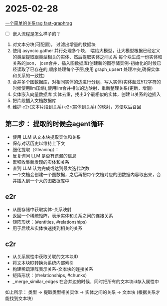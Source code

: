 # 2025-02-28

[一个简单的关系rag fast-graphrag](https://github.com/circlemind-ai/fast-graphrag)

- [ ] 嵌入流程是怎么样子的？

1. 对文本分块(可配置)， 过滤出增量的数据块
2. 使用 asyncio.gather 并行处理多个块， 喂给大模型，让大模型根据已经定义的类型提取跟类型相关的实体、然后提取实体之间关系 每个块生成一份实体和关系的json， josn合并，插入图数据库(创建新的图存储实例-初始化的时候已经读取了已存在的,顺序处理每个子图,使用 graph_upsert 处理冲突,确保实体和关系的一致性)
3. 合并多个图数据库，对相同实体的边进行分组，写入实体(实体超过512字符的时候使用llm压缩),使用llm合并相似的边映射，重新整理关系(更新，增删)
4. 实体嵌入向量数据库 实体去重，找出3个最相似的实体，创建 is关系的边插入
5. 把片段插入文档数据库
6. 维护 c2r(文本片段到关系) e2r(实体到关系) 的映射，方便以后召回

## 第二步： 提取的时候会agent循环

- 使用 LLM 从文本块提取实体和关系
- 保存对话历史以维持上下文
- 细化提取（Gleaning）：
- 反复询问 LLM 是否有遗漏的信息
- 累积收集新发现的实体和关系
- 直到 LLM 认为完成或达到最大迭代次数
- 一个文档会创建一个图数据，之后再把每个文档对应的图数据内容取出来，合并插入到一个大的图数据库中

## e2r

- 从图存储中获取实体-关系映射
- 返回一个稀疏矩阵，表示实体和关系之间的连接关系
- 矩阵形状：(#entities, #relationships)
- 用于后续从实体快速找到相关的关系

## c2r

- 从关系属性中获取关联的文本块ID
- 将文本块ID转换为系统内部索引
- 构建稀疏矩阵表示关系-文本块的连接关系
- 矩阵形状：(#relationships, #chunks)
- _merge_similar_edges 在合并边的时候，同时把所有的文本块id存入属性中

如上所示： 类型 -> 提取类型相关实体 -> 实体之间的关系 -> 文本块      (根据关系才能找到文本块)
